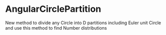 # AngularCirclePartition
New method to divide any Circle into D partitions including Euler unit Circle and use this method to find Number distributions  
